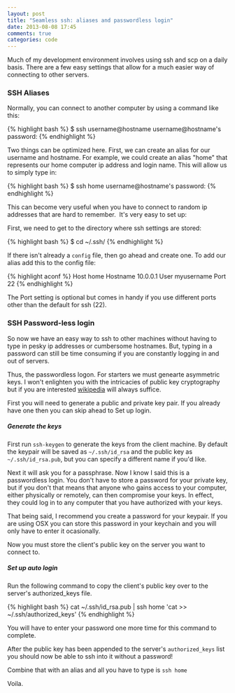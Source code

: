 ```yaml
---
layout: post
title: "Seamless ssh: aliases and passwordless login"
date: 2013-08-08 17:45
comments: true
categories: code
---
```



Much of my development environment involves using ssh and scp on a daily basis.
There are a few easy settings that allow for a much easier way of connecting to
other servers.

### SSH Aliases
Normally, you can connect to another computer by using a command like this:

{% highlight bash %}
$ ssh username@hostname
username@hostname's password:
{% endhighlight %}

Two things can be optimized here. First, we can create an alias for our username
and hostname. For example, we could create an alias "home" that represents our 
home computer ip address and login name. This will allow us to simply type in:

{% highlight bash %}
$ ssh home
username@hostname's password:
{% endhighlight %}

This can become very useful when you have to connect to random ip addresses that
are hard to remember.  It's very easy to set up:

First, we need to get to the directory where ssh settings are stored:

{% highlight bash %}
$ cd ~/.ssh/
{% endhighlight %}

If there isn't already a ```config``` file, then go ahead and create one. To add
our alias add this to the config file:

{% highlight aconf %}
Host home
    Hostname 10.0.0.1
    User myusername
    Port 22
{% endhighlight %}

The Port setting is optional but comes in handy if you use different ports other
than the default for ssh (22).

### SSH Password-less login

So now we have an easy way to ssh to other machines without having to type in 
pesky ip addresses or cumbersome hostnames. But, typing in a password can still 
be time consuming if you are constantly logging in and out of servers.

Thus, the passwordless logon.  For starters we must genearte asymmetric keys. I
won't enlighten you with the intricacies of public key cryptography but if you
are interested [wikipedia](https://en.wikipedia.org/wiki/Public-key_cryptography)
will always suffice.

First you will need to generate a public and private key pair.  If you already
have one then you can skip ahead to Set up login.

##### Generate the keys

First run ```ssh-keygen``` to generate the keys from the client machine. By 
default the keypair will be saved as ``~/.ssh/id_rsa`` and the public key as 
``~/.ssh/id_rsa.pub``, but you can specify a different name if you'd like.

Next it will ask you for a passphrase.  Now I know I said this is a passwordless
login.  You don't have to store a password for your private key, but if you
don't that means that anyone who gains access to your computer, either
physically or remotely, can then compromise your keys.  In effect, they could log
in to any computer that you have authorized with your keys. 

That being said, I recommend you create a password for your keypair. If you are
using OSX you can store this password in your keychain and you will only have to
enter it ocasionally.

Now you must store the client's public key on the server you want to connect to.

##### Set up auto login

Run the following command to copy the client's public key over to the server's
authorized_keys file.

{% highlight bash %}
cat ~/.ssh/id_rsa.pub | ssh home 'cat >> ~/.ssh/authorized_keys'
{% endhighlight %}

You will have to enter your password one more time for this command to complete.

After the public key has been appended to the server's ``authorized_keys`` list you
should now be able to ssh into it without a password!

Combine that with an alias and all you have to type is ``` ssh home ```

Voila.

